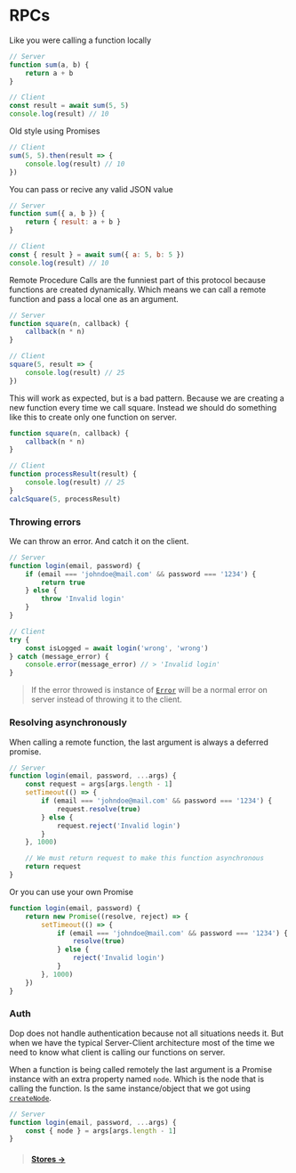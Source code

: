 # RPCs

Like you were calling a function locally

```js
// Server
function sum(a, b) {
    return a + b
}

// Client
const result = await sum(5, 5)
console.log(result) // 10
```

Old style using Promises

```js
// Client
sum(5, 5).then(result => {
    console.log(result) // 10
})
```

You can pass or recive any valid JSON value

```js
// Server
function sum({ a, b }) {
    return { result: a + b }
}

// Client
const { result } = await sum({ a: 5, b: 5 })
console.log(result) // 10
```

Remote Procedure Calls are the funniest part of this protocol because functions are created dynamically. Which means we can call a remote function and pass a local one as an argument.

```js
// Server
function square(n, callback) {
    callback(n * n)
}

// Client
square(5, result => {
    console.log(result) // 25
})
```

This will work as expected, but is a bad pattern. Because we are creating a new function every time we call square. Instead we should do something like this to create only one function on server.

```js
function square(n, callback) {
    callback(n * n)
}

// Client
function processResult(result) {
    console.log(result) // 25
}
calcSquare(5, processResult)
```

### Throwing errors

We can throw an error. And catch it on the client.

```js
// Server
function login(email, password) {
    if (email === 'johndoe@mail.com' && password === '1234') {
        return true
    } else {
        throw 'Invalid login'
    }
}

// Client
try {
    const isLogged = await login('wrong', 'wrong')
} catch (message_error) {
    console.error(message_error) // > 'Invalid login'
}
```

> If the error throwed is instance of [`Error`](https://developer.mozilla.org/en-US/docs/Web/JavaScript/Reference/Global_Objects/Error) will be a normal error on server instead of throwing it to the client.

### Resolving asynchronously

When calling a remote function, the last argument is always a deferred promise.

```js
// Server
function login(email, password, ...args) {
    const request = args[args.length - 1]
    setTimeout(() => {
        if (email === 'johndoe@mail.com' && password === '1234') {
            request.resolve(true)
        } else {
            request.reject('Invalid login')
        }
    }, 1000)

    // We must return request to make this function asynchronous
    return request
}
```

Or you can use your own Promise

```js
function login(email, password) {
    return new Promise((resolve, reject) => {
        setTimeout(() => {
            if (email === 'johndoe@mail.com' && password === '1234') {
                resolve(true)
            } else {
                reject('Invalid login')
            }
        }, 1000)
    })
}
```

### Auth

Dop does not handle authentication because not all situations needs it. But when we have the typical Server-Client architecture most of the time we need to know what client is calling our functions on server.

When a function is being called remotely the last argument is a Promise instance with an extra property named `node`. Which is the node that is calling the function. Is the same instance/object that we got using [`createNode`](/api/javascript/createNode).

```js
// Server
function login(email, password, ...args) {
    const { node } = args[args.length - 1]
}
```

> #### [Stores →](/guide/javascript/stores)
